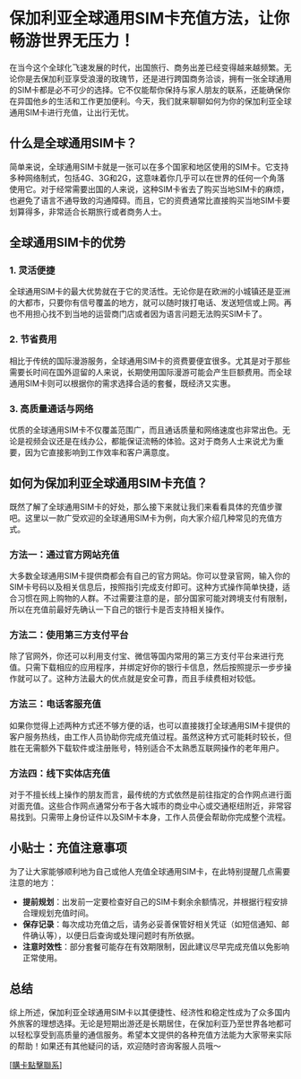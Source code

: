 # 保加利亚全球通用SIM卡充值方法，让你畅游世界无压力！

在当今这个全球化飞速发展的时代，出国旅行、商务出差已经变得越来越频繁。无论你是去保加利亚享受浪漫的玫瑰节，还是进行跨国商务洽谈，拥有一张全球通用的SIM卡都是必不可少的选择。它不仅能帮你保持与家人朋友的联系，还能确保你在异国他乡的生活和工作更加便利。今天，我们就来聊聊如何为你的保加利亚全球通用SIM卡进行充值，让出行无忧。

## 什么是全球通用SIM卡？

简单来说，全球通用SIM卡就是一张可以在多个国家和地区使用的SIM卡。它支持多种网络制式，包括4G、3G和2G，这意味着你几乎可以在世界的任何一个角落使用它。对于经常需要出国的人来说，这种SIM卡省去了购买当地SIM卡的麻烦，也避免了语言不通导致的沟通障碍。而且，它的资费通常比直接购买当地SIM卡要划算得多，非常适合长期旅行或者商务人士。

## 全球通用SIM卡的优势

### 1. 灵活便捷
全球通用SIM卡的最大优势就在于它的灵活性。无论你是在欧洲的小城镇还是亚洲的大都市，只要你有信号覆盖的地方，就可以随时拨打电话、发送短信或上网。再也不用担心找不到当地的运营商门店或者因为语言问题无法购买SIM卡了。

### 2. 节省费用
相比于传统的国际漫游服务，全球通用SIM卡的资费要便宜很多。尤其是对于那些需要长时间在国外逗留的人来说，长期使用国际漫游可能会产生巨额费用。而全球通用SIM卡则可以根据你的需求选择合适的套餐，既经济又实惠。

### 3. 高质量通话与网络
优质的全球通用SIM卡不仅覆盖范围广，而且通话质量和网络速度也非常出色。无论是视频会议还是在线办公，都能保证流畅的体验。这对于商务人士来说尤为重要，因为它直接影响到工作效率和客户满意度。

## 如何为保加利亚全球通用SIM卡充值？

既然了解了全球通用SIM卡的好处，那么接下来就让我们来看看具体的充值步骤吧。这里以一款广受欢迎的全球通用SIM卡为例，向大家介绍几种常见的充值方式。

### 方法一：通过官方网站充值
大多数全球通用SIM卡提供商都会有自己的官方网站。你可以登录官网，输入你的SIM卡号码以及相关信息后，按照指引完成支付即可。这种方式操作简单快捷，适合习惯在网上购物的人群。不过需要注意的是，部分国家可能对跨境支付有限制，所以在充值前最好先确认一下自己的银行卡是否支持相关操作。

### 方法二：使用第三方支付平台
除了官网外，你还可以利用支付宝、微信等国内常用的第三方支付平台来进行充值。只需下载相应的应用程序，并绑定好你的银行卡信息，然后按照提示一步步操作就可以了。这种方法最大的优点就是安全可靠，而且手续费相对较低。

### 方法三：电话客服充值
如果你觉得上述两种方式还不够方便的话，也可以直接拨打全球通用SIM卡提供的客户服务热线，由工作人员协助你完成充值过程。虽然这种方式可能耗时较长，但胜在无需额外下载软件或注册账号，特别适合不太熟悉互联网操作的老年用户。

### 方法四：线下实体店充值
对于不擅长线上操作的朋友而言，最传统的方式依然是前往指定的合作网点进行面对面充值。这些合作网点通常分布于各大城市的商业中心或交通枢纽附近，非常容易找到。只需带上身份证件以及SIM卡本身，工作人员便会帮助你完成整个流程。

## 小贴士：充值注意事项

为了让大家能够顺利地为自己或他人充值全球通用SIM卡，在此特别提醒几点需要注意的地方：

- **提前规划**：出发前一定要检查好自己的SIM卡剩余余额情况，并根据行程安排合理规划充值时间。
- **保存记录**：每次成功充值之后，请务必妥善保管好相关凭证（如短信通知、邮件确认等），以便日后查询或处理问题时有所依据。
- **注意时效性**：部分套餐可能存在有效期限制，因此建议尽早完成充值以免影响正常使用。

## 总结

综上所述，保加利亚全球通用SIM卡以其便捷性、经济性和稳定性成为了众多国内外旅客的理想选择。无论是短期出游还是长期居住，在保加利亚乃至世界各地都可以轻松享受到高质量的通信服务。希望本文提供的各种充值方法能为大家带来实际的帮助！如果还有其他疑问的话，欢迎随时咨询客服人员哦～

[[購卡點擊聯系](https://t.me/s/esim1088)]